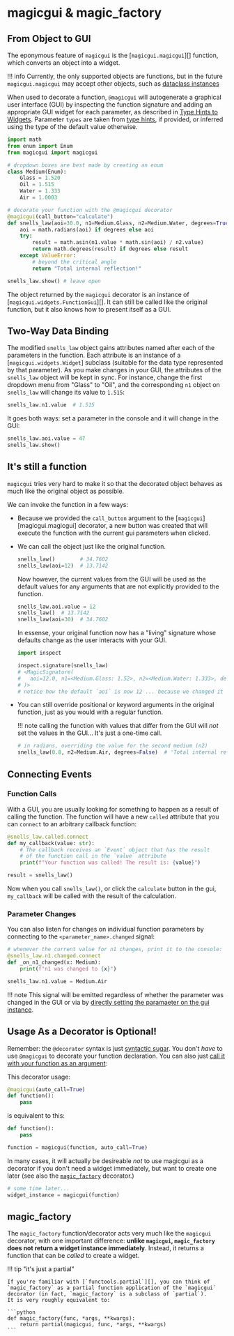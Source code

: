 # magicgui & magic_factory

## From Object to GUI

The eponymous feature of `magicgui` is the [`magicgui.magicgui`][] function,
which converts an object into a widget.

!!! info
    Currently, the only supported objects are functions, but in the future
    `magicgui.magicgui` may accept other objects, such as
    [dataclass instances](./dataclasses.md)

When used to decorate a function, `@magicgui` will autogenerate a graphical user
interface (GUI) by inspecting the function signature and adding an appropriate
GUI widget for each parameter, as described in [Type Hints to
Widgets](./type_map.md). Parameter `types` are taken from [type
hints](https://docs.python.org/3/library/typing.html), if provided, or inferred
using the type of the default value otherwise.

```python
import math
from enum import Enum
from magicgui import magicgui

# dropdown boxes are best made by creating an enum
class Medium(Enum):
    Glass = 1.520
    Oil = 1.515
    Water = 1.333
    Air = 1.0003

# decorate your function with the @magicgui decorator
@magicgui(call_button="calculate")
def snells_law(aoi=30.0, n1=Medium.Glass, n2=Medium.Water, degrees=True):
    aoi = math.radians(aoi) if degrees else aoi
    try:
        result = math.asin(n1.value * math.sin(aoi) / n2.value)
        return math.degrees(result) if degrees else result
    except ValueError:
        # beyond the critical angle
        return "Total internal reflection!"

snells_law.show() # leave open
```

The object returned by the `magicgui` decorator is an instance of [`magicgui.widgets.FunctionGui`][].  It can still be called like the original function, but it also knows how to present itself as a GUI.

## Two-Way Data Binding

The modified `snells_law` object gains attributes named after each of the
parameters in the function.  Each attribute is an instance of a
[`magicgui.widgets.Widget`] subclass (suitable for the data type represented by
that parameter). As you make changes in your GUI, the attributes of the
`snells_law` object will be kept in sync.  For instance, change the first
dropdown menu from "Glass" to "Oil", and the corresponding `n1` object on
`snells_law` will change its value to `1.515`:

```python
snells_law.n1.value  # 1.515
```

It goes both ways: set a parameter in the console and it will change in the GUI:

```python
snells_law.aoi.value = 47
snells_law.show()
```

## It's still a function

`magicgui` tries very hard to make it so that the decorated object behaves as
much like the original object as possible.

We can invoke the function in a few ways:

* Because we provided the `call_button` argument to the
  [`magicgui`][magicgui.magicgui] decorator, a new button was created that will
  execute the function with the current gui parameters when clicked.

* We can call the object just like the original function.

    ```python
    snells_law()        # 34.7602
    snells_law(aoi=12)  # 13.7142
    ```

    Now however, the current values from the GUI will be used as the default
    values for any arguments that are not explicitly provided to the function.

    ```python
    snells_law.aoi.value = 12
    snells_law()  # 13.7142
    snells_law(aoi=30)  # 34.7602
    ```

    In essense, your original function now has a "living" signature whose
    defaults change as the user interacts with your GUI.

    ```python
    import inspect

    inspect.signature(snells_law)
    # <MagicSignature(
    #   aoi=12.0, n1=<Medium.Glass: 1.52>, n2=<Medium.Water: 1.333>, degrees=True
    # )>
    # notice how the default `aoi` is now 12 ... because we changed it above
    ```

* You can still override positional or keyword arguments in the original
  function, just as you would with a regular function.

    !!! note
        calling the function with values that differ from the GUI will *not* set
        the values in the GUI... It's just a one-time call.

    ```python
    # in radians, overriding the value for the second medium (n2)
    snells_law(0.8, n2=Medium.Air, degrees=False)  # 'Total internal reflection!'
    ```

## Connecting Events

### Function Calls

With a GUI, you are usually looking for something to happen as a result of
calling the function.  The function will have a new `called` attribute that you
can `connect` to an arbitrary callback function:

```python
@snells_law.called.connect
def my_callback(value: str):
    # The callback receives an `Event` object that has the result
    # of the function call in the `value` attribute
    print(f"Your function was called! The result is: {value}")

result = snells_law()
```

Now when you call `snells_law()`, or click the `calculate` button in the gui,
`my_callback` will be called with the result of the calculation.

### Parameter Changes

You can also listen for changes on individual function parameters by connecting
to the `<parameter_name>.changed` signal:

```python
# whenever the current value for n1 changes, print it to the console:
@snells_law.n1.changed.connect
def _on_n1_changed(x: Medium):
    print(f"n1 was changed to {x}")

snells_law.n1.value = Medium.Air
```

!!! note
    This signal will be emitted regardless of whether the parameter was changed in
    the GUI or via by [directly setting the paramaeter on the gui
    instance](#two-way-data-binding).

## Usage As a Decorator is Optional!

Remember: the `@decorator` syntax is just [syntactic
sugar](https://en.wikipedia.org/wiki/Syntactic_sugar).  You don't *have* to use
`@magicgui` to decorate your function declaration. You can also just [call it
with your function as an
argument](https://realpython.com/lessons/syntactic-sugar/):

This decorator usage:

```python
@magicgui(auto_call=True)
def function():
    pass
```

is equivalent to this:

```python
def function():
    pass

function = magicgui(function, auto_call=True)
```

In many cases, it will actually be desireable *not* to use magicgui as a
decorator if you don't need a widget immediately, but want to create one later
(see also the [`magic_factory`](#magic_factory) decorator.)

```python
# some time later...
widget_instance = magicgui(function)
```

## magic_factory

The `magic_factory` function/decorator acts very much like the `magicgui`
decorator, with one important difference: **unlike `magicgui`, `magic_factory`
does not return a widget instance immediately**.  Instead, it returns a function
that can be *called* to create a widget.

!!! tip "it's just a partial"

    If you're familiar with [`functools.partial`][], you can think of
    `magic_factory` as a partial function application of the `magicgui`
    decorator (in fact, `magic_factory` is a subclass of `partial`).
    It is very roughly equivalent to:

    ```python
    def magic_factory(func, *args, **kwargs):
        return partial(magicgui, func, *args, **kwargs)
    ```
